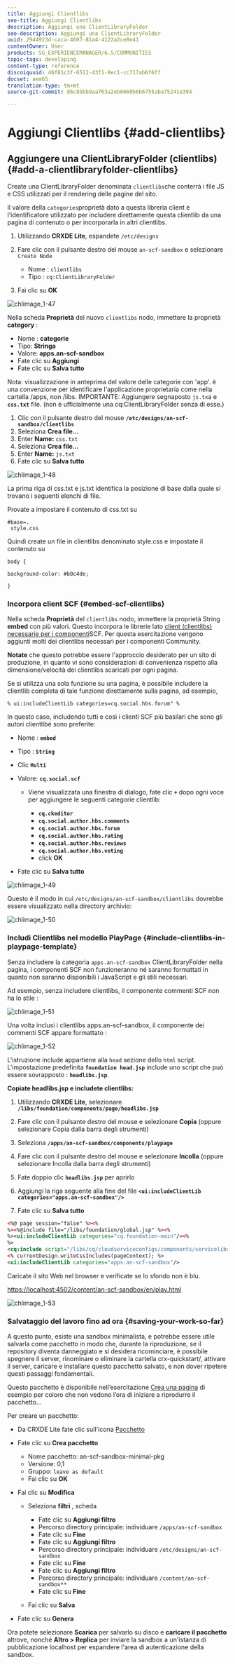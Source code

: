 ```yaml
---
title: Aggiungi Clientlibs
seo-title: Aggiungi Clientlibs
description: Aggiungi una ClientLibraryFolder
seo-description: Aggiungi una ClientLibraryFolder
uuid: 2944923d-caca-4607-81a4-4122a2ce8e41
contentOwner: User
products: SG_EXPERIENCEMANAGER/6.5/COMMUNITIES
topic-tags: developing
content-type: reference
discoiquuid: 46f81c3f-6512-43f1-8ec1-cc717ab6f6ff
docset: aem65
translation-type: tm+mt
source-git-commit: d6c8bbb9aa763a2eb6660b6b6755aba75241e394

---
```



# Aggiungi Clientlibs {#add-clientlibs}

## Aggiungere una ClientLibraryFolder (clientlibs) {#add-a-clientlibraryfolder-clientlibs}

Create una ClientLibraryFolder denominata `clientlibs`che conterrà i file JS e CSS utilizzati per il rendering delle pagine del sito.

Il valore della `categories`proprietà dato a questa libreria client è l&#39;identificatore utilizzato per includere direttamente questa clientlib da una pagina di contenuto o per incorporarla in altri clientlibs.

1. Utilizzando **CRXDE Lite**, espandete `/etc/designs`

1. Fare clic con il pulsante destro del mouse `an-scf-sandbox` e selezionare `Create Node`

   * Nome : `clientlibs`
   * Tipo : `cq:ClientLibraryFolder`

1. Fai clic su **OK**

![chlimage_1-47](assets/chlimage_1-47.png)

Nella scheda **Proprietà** del nuovo `clientlibs` nodo, immettere la proprietà **category** :

* Nome : **categorie**
* Tipo: **Stringa**
* Valore: **apps.an-scf-sandbox**
* Fate clic su **Aggiungi**
* Fate clic su **Salva tutto**

Nota: visualizzazione in anteprima del valore delle categorie con &#39;app&#39;. è una convenzione per identificare l&#39;applicazione proprietaria come nella cartella /apps, non /libs.  IMPORTANTE: Aggiungere segnaposto `js.tx`a e **`css.txt`** file. (non è ufficialmente una cq:ClientLibraryFolder senza di esse.)

1. Clic con il pulsante destro del mouse **`/etc/designs/an-scf-sandbox/clientlibs`**
1. Seleziona **Crea file...**
1. Enter **Name:** `css.txt`
1. Seleziona **Crea file...**
1. Enter **Name:** `js.txt`
1. Fate clic su **Salva tutto**

![chlimage_1-48](assets/chlimage_1-48.png)

La prima riga di css.txt e js.txt identifica la posizione di base dalla quale si trovano i seguenti elenchi di file.

Provate a impostare il contenuto di css.txt su

```
#base=.
 style.css
```

Quindi create un file in clientlibs denominato style.css e impostate il contenuto su

`body {`

`background-color: #b0c4de;`

`}`

### Incorpora client SCF {#embed-scf-clientlibs}

Nella scheda **Proprietà** del `clientlibs` nodo, immettere la proprietà String **embed** con più valori. Questo incorpora le librerie lato [client (clientlibs) necessarie per i componenti](/help/communities/client-customize.md#clientlibs-for-scf)SCF. Per questa esercitazione vengono aggiunti molti dei clientlibs necessari per i componenti Community.

**Notate** che questo potrebbe essere l&#39;approccio desiderato per un sito di produzione, in quanto vi sono considerazioni di convenienza rispetto alla dimensione/velocità dei clientlibs scaricati per ogni pagina.

Se si utilizza una sola funzione su una pagina, è possibile includere la clientlib completa di tale funzione direttamente sulla pagina, ad esempio,

`% ui:includeClientLib categories=cq.social.hbs.forum" %`

In questo caso, includendo tutti e così i clienti SCF più basilari che sono gli autori clientlibé sono preferite:

* Nome : **`embed`**
* Tipo : **`String`**
* Clic **`Multi`**
* Valore: **`cq.social.scf`**

   * Viene visualizzata una finestra di dialogo, fate clic **`+`** dopo ogni voce per aggiungere le seguenti categorie clientlib:

      * **`cq.ckeditor`**
      * **`cq.social.author.hbs.comments`**
      * **`cq.social.author.hbs.forum`**
      * **`cq.social.author.hbs.rating`**
      * **`cq.social.author.hbs.reviews`**
      * **`cq.social.author.hbs.voting`**
      * click **OK**

* Fate clic su **Salva tutto**

![chlimage_1-49](assets/chlimage_1-49.png)

Questo è il modo in cui `/etc/designs/an-scf-sandbox/clientlibs` dovrebbe essere visualizzato nella directory archivio:

![chlimage_1-50](assets/chlimage_1-50.png)

### Includi Clientlibs nel modello PlayPage {#include-clientlibs-in-playpage-template}

Senza includere la categoria `apps.an-scf-sandbox` ClientLibraryFolder nella pagina, i componenti SCF non funzioneranno né saranno formattati in quanto non saranno disponibili i JavaScript e gli stili necessari.

Ad esempio, senza includere clientlibs, il componente commenti SCF non ha lo stile :

![chlimage_1-51](assets/chlimage_1-51.png)

Una volta inclusi i clientlibs apps.an-scf-sandbox, il componente dei commenti SCF appare formattato :

![chlimage_1-52](assets/chlimage_1-52.png)

L&#39;istruzione include appartiene alla `head` sezione dello `html` script. L&#39;impostazione predefinita **`foundation head.jsp`** include uno script che può essere sovrapposto : **`headlibs.jsp`**.

**Copiate headlibs.jsp e includete clientlibs:**

1. Utilizzando **CRXDE Lite**, selezionare **`/libs/foundation/components/page/headlibs.jsp`**

1. Fare clic con il pulsante destro del mouse e selezionare **Copia** (oppure selezionare Copia dalla barra degli strumenti)
1. Seleziona **`/apps/an-scf-sandbox/components/playpage`**
1. Fare clic con il pulsante destro del mouse e selezionare **Incolla** (oppure selezionare Incolla dalla barra degli strumenti)
1. Fate doppio clic **`headlibs.jsp`** per aprirlo
1. Aggiungi la riga seguente alla fine del file
   **`<ui:includeClientLib categories="apps.an-scf-sandbox"/>`**

1. Fate clic su **Salva tutto**

```xml
<%@ page session="false" %><%
%><%@include file="/libs/foundation/global.jsp" %><%
%><ui:includeClientLib categories="cq.foundation-main"/><%
%>
<cq:include script="/libs/cq/cloudserviceconfigs/components/servicelibs/servicelibs.jsp"/>
<% currentDesign.writeCssIncludes(pageContext); %>
<ui:includeClientLib categories="apps.an-scf-sandbox"/>
```

Caricate il sito Web nel browser e verificate se lo sfondo non è blu.

[https://localhost:4502/content/an-scf-sandbox/en/play.html](https://localhost:4502/content/an-scf-sandbox/en/play.html)

![chlimage_1-53](assets/chlimage_1-53.png)

### Salvataggio del lavoro fino ad ora {#saving-your-work-so-far}

A questo punto, esiste una sandbox minimalista, e potrebbe essere utile salvarla come pacchetto in modo che, durante la riproduzione, se il repository diventa danneggiato e si desidera ricominciare, è possibile spegnere il server, rinominare o eliminare la cartella crx-quickstart/, attivare il server, caricare e installare questo pacchetto salvato, e non dover ripetere questi passaggi fondamentali.

Questo pacchetto è disponibile nell’esercitazione [Crea una pagina](/help/communities/create-sample-page.md) di esempio per coloro che non vedono l’ora di iniziare a riprodurre il pacchetto...

Per creare un pacchetto:

* Da CRXDE Lite fate clic sull&#39;icona [Pacchetto](https://localhost:4502/crx/packmgr/)
* Fate clic su **Crea pacchetto**

   * Nome pacchetto: an-scf-sandbox-minimal-pkg
   * Versione: 0,1
   * Gruppo: `leave as default`
   * Fai clic su **OK**

* Fai clic su **Modifica**

   * Seleziona **filtri** , scheda

      * Fate clic su **Aggiungi filtro**
      * Percorso directory principale: individuare `/apps/an-scf-sandbox`
      * Fate clic su **Fine**
      * Fate clic su **Aggiungi filtro**
      * Percorso directory principale: individuare `/etc/designs/an-scf-sandbox`
      * Fate clic su **Fine**
      * Fate clic su **Aggiungi filtro**
      * Percorso directory principale: individuare `/content/an-scf-sandbox**`
      * Fate clic su **Fine**
   * Fai clic su **Salva**


* Fate clic su **Genera**

Ora potete selezionare **Scarica** per salvarlo su disco e **caricare il pacchetto** altrove, nonché **Altro > Replica** per inviare la sandbox a un&#39;istanza di pubblicazione localhost per espandere l&#39;area di autenticazione della sandbox.